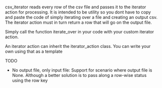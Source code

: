 csv_iterator reads every row of the csv file and passes it to the iterator action for processing. It is intended to be utility so you dont have to copy and paste the code of simply iterating over a file and creating an output csv. The iterator action must in turn return a row that will go on the output file.

Simply call the function iterate_over in your code with your custom iterator action. 

An iterator action can inherit the iterator_action class. You can write your own using that as a template

TODO
* No output file, only input file: Support for scenario where output file is None. Although a better solution is to pass along a row-wise status using the row key 